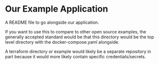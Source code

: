 # Our Example Application

A README file to go alongside our application. 

If you want to use this to compare to other open source examples, the
generally accepted standard would be that this directory would be the top
level directory with the docker-compose.yaml alongside.

A terraform directory or example would likely be a separate repository in part
because it would more likely contain specific credentials/secrets.

